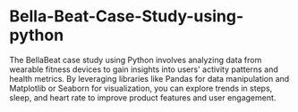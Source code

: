 # Bella-Beat-Case-Study-using-python

The BellaBeat case study using Python involves analyzing data from wearable fitness devices to gain insights into users' activity patterns and health metrics. By leveraging libraries like Pandas for data manipulation and Matplotlib or Seaborn for visualization, you can explore trends in steps, sleep, and heart rate to improve product features and user engagement.
